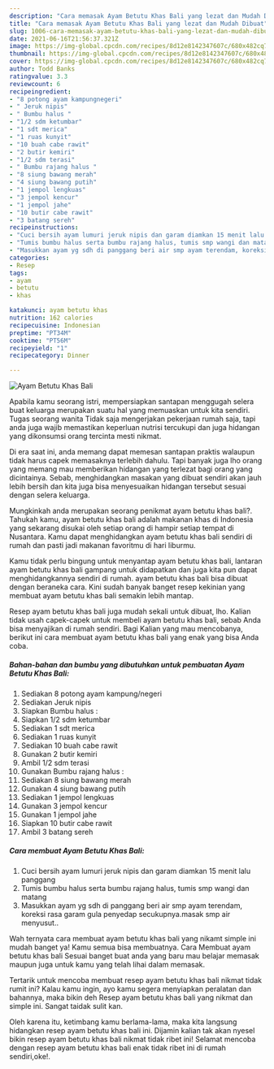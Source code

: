 ```yaml
---
description: "Cara memasak Ayam Betutu Khas Bali yang lezat dan Mudah Dibuat"
title: "Cara memasak Ayam Betutu Khas Bali yang lezat dan Mudah Dibuat"
slug: 1006-cara-memasak-ayam-betutu-khas-bali-yang-lezat-dan-mudah-dibuat
date: 2021-06-16T21:56:37.321Z
image: https://img-global.cpcdn.com/recipes/8d12e8142347607c/680x482cq70/ayam-betutu-khas-bali-foto-resep-utama.jpg
thumbnail: https://img-global.cpcdn.com/recipes/8d12e8142347607c/680x482cq70/ayam-betutu-khas-bali-foto-resep-utama.jpg
cover: https://img-global.cpcdn.com/recipes/8d12e8142347607c/680x482cq70/ayam-betutu-khas-bali-foto-resep-utama.jpg
author: Todd Banks
ratingvalue: 3.3
reviewcount: 6
recipeingredient:
- "8 potong ayam kampungnegeri"
- " Jeruk nipis"
- " Bumbu halus "
- "1/2 sdm ketumbar"
- "1 sdt merica"
- "1 ruas kunyit"
- "10 buah cabe rawit"
- "2 butir kemiri"
- "1/2 sdm terasi"
- " Bumbu rajang halus "
- "8 siung bawang merah"
- "4 siung bawang putih"
- "1 jempol lengkuas"
- "3 jempol kencur"
- "1 jempol jahe"
- "10 butir cabe rawit"
- "3 batang sereh"
recipeinstructions:
- "Cuci bersih ayam lumuri jeruk nipis dan garam diamkan 15 menit lalu panggang"
- "Tumis bumbu halus serta bumbu rajang halus, tumis smp wangi dan matang"
- "Masukkan ayam yg sdh di panggang beri air smp ayam terendam, koreksi rasa garam gula penyedap secukupnya.masak smp air menyusut.."
categories:
- Resep
tags:
- ayam
- betutu
- khas

katakunci: ayam betutu khas 
nutrition: 162 calories
recipecuisine: Indonesian
preptime: "PT34M"
cooktime: "PT56M"
recipeyield: "1"
recipecategory: Dinner

---
```



![Ayam Betutu Khas Bali](https://img-global.cpcdn.com/recipes/8d12e8142347607c/680x482cq70/ayam-betutu-khas-bali-foto-resep-utama.jpg)

Apabila kamu seorang istri, mempersiapkan santapan menggugah selera buat keluarga merupakan suatu hal yang memuaskan untuk kita sendiri. Tugas seorang  wanita Tidak saja mengerjakan pekerjaan rumah saja, tapi anda juga wajib memastikan keperluan nutrisi tercukupi dan juga hidangan yang dikonsumsi orang tercinta mesti nikmat.

Di era  saat ini, anda memang dapat memesan santapan praktis walaupun tidak harus capek memasaknya terlebih dahulu. Tapi banyak juga lho orang yang memang mau memberikan hidangan yang terlezat bagi orang yang dicintainya. Sebab, menghidangkan masakan yang dibuat sendiri akan jauh lebih bersih dan kita juga bisa menyesuaikan hidangan tersebut sesuai dengan selera keluarga. 



Mungkinkah anda merupakan seorang penikmat ayam betutu khas bali?. Tahukah kamu, ayam betutu khas bali adalah makanan khas di Indonesia yang sekarang disukai oleh setiap orang di hampir setiap tempat di Nusantara. Kamu dapat menghidangkan ayam betutu khas bali sendiri di rumah dan pasti jadi makanan favoritmu di hari liburmu.

Kamu tidak perlu bingung untuk menyantap ayam betutu khas bali, lantaran ayam betutu khas bali gampang untuk didapatkan dan juga kita pun dapat menghidangkannya sendiri di rumah. ayam betutu khas bali bisa dibuat dengan beraneka cara. Kini sudah banyak banget resep kekinian yang membuat ayam betutu khas bali semakin lebih mantap.

Resep ayam betutu khas bali juga mudah sekali untuk dibuat, lho. Kalian tidak usah capek-capek untuk membeli ayam betutu khas bali, sebab Anda bisa menyajikan di rumah sendiri. Bagi Kalian yang mau mencobanya, berikut ini cara membuat ayam betutu khas bali yang enak yang bisa Anda coba.

<!--inarticleads1-->

##### Bahan-bahan dan bumbu yang dibutuhkan untuk pembuatan Ayam Betutu Khas Bali:

1. Sediakan 8 potong ayam kampung/negeri
1. Sediakan  Jeruk nipis
1. Siapkan  Bumbu halus :
1. Siapkan 1/2 sdm ketumbar
1. Sediakan 1 sdt merica
1. Sediakan 1 ruas kunyit
1. Sediakan 10 buah cabe rawit
1. Gunakan 2 butir kemiri
1. Ambil 1/2 sdm terasi
1. Gunakan  Bumbu rajang halus :
1. Sediakan 8 siung bawang merah
1. Gunakan 4 siung bawang putih
1. Sediakan 1 jempol lengkuas
1. Gunakan 3 jempol kencur
1. Gunakan 1 jempol jahe
1. Siapkan 10 butir cabe rawit
1. Ambil 3 batang sereh




<!--inarticleads2-->

##### Cara membuat Ayam Betutu Khas Bali:

1. Cuci bersih ayam lumuri jeruk nipis dan garam diamkan 15 menit lalu panggang
1. Tumis bumbu halus serta bumbu rajang halus, tumis smp wangi dan matang
1. Masukkan ayam yg sdh di panggang beri air smp ayam terendam, koreksi rasa garam gula penyedap secukupnya.masak smp air menyusut..




Wah ternyata cara membuat ayam betutu khas bali yang nikamt simple ini mudah banget ya! Kamu semua bisa membuatnya. Cara Membuat ayam betutu khas bali Sesuai banget buat anda yang baru mau belajar memasak maupun juga untuk kamu yang telah lihai dalam memasak.

Tertarik untuk mencoba membuat resep ayam betutu khas bali nikmat tidak rumit ini? Kalau kamu ingin, ayo kamu segera menyiapkan peralatan dan bahannya, maka bikin deh Resep ayam betutu khas bali yang nikmat dan simple ini. Sangat taidak sulit kan. 

Oleh karena itu, ketimbang kamu berlama-lama, maka kita langsung hidangkan resep ayam betutu khas bali ini. Dijamin kalian tak akan nyesel bikin resep ayam betutu khas bali nikmat tidak ribet ini! Selamat mencoba dengan resep ayam betutu khas bali enak tidak ribet ini di rumah sendiri,oke!.

